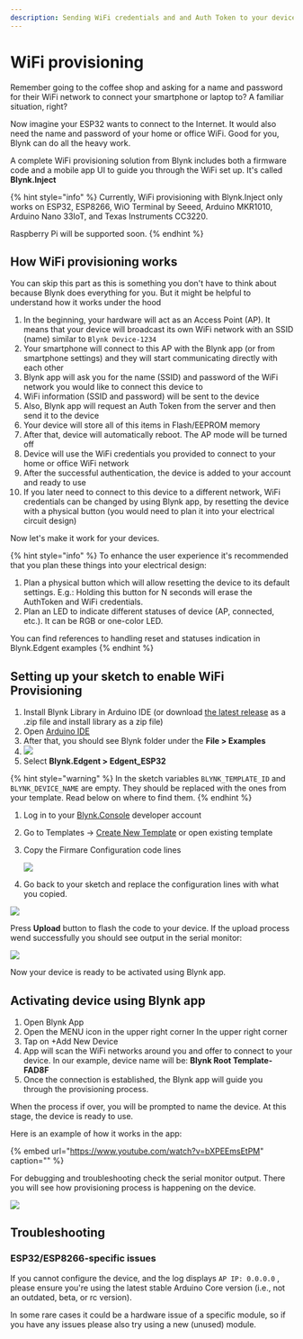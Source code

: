 ```yaml
---
description: Sending WiFi credentials and and Auth Token to your device
---
```


# WiFi provisioning

Remember going to the coffee shop and asking for a name and password for their WiFi network to connect your smartphone or laptop to? A familiar situation, right?

Now imagine your ESP32 wants to connect to the Internet. It would also need the name and password of your home or office WiFi. Good for you, Blynk can do all the heavy work.

A complete WiFi provisioning solution from Blynk includes both a firmware code and a mobile app UI to guide you through the WiFi set up. It's called **Blynk.Inject**

{% hint style="info" %}
Currently, WiFi provisioning with Blynk.Inject only works on ESP32, ESP8266, WiO Terminal by Seeed, Arduino MKR1010, Arduino Nano 33IoT, and Texas Instruments CC3220.

Raspberry Pi will be supported soon.
{% endhint %}

## **How WiFi provisioning works**

You can skip this part as this is something you don't have to think about because Blynk does everything for you. But it might be helpful to understand how it works under the hood

1. In the beginning, your hardware will act as an Access Point \(AP\). It means that your device will broadcast its own WiFi network with an SSID \(name\) similar to `Blynk Device-1234`
2. Your smartphone will connect to this AP with the Blynk app \(or from smartphone settings\) and they will start communicating directly with each other
3. Blynk app will ask you for the name \(SSID\) and password of the WiFi network you would like to connect this device to
4. WiFi information \(SSID and password\) will be sent to the device
5. Also, Blynk app will request an Auth Token from the server and then send it to the device
6. Your device will store all of this items in Flash/EEPROM memory
7. After that, device will automatically reboot. The AP mode will be turned off
8. Device will use the WiFi credentials you provided to connect to your home or office WiFi network 
9. After the successful authentication, the device is added to your account and ready to use
10. If you later need to connect to this device to a different network, WiFi credentials can be changed by using Blynk app, by resetting the device with a physical button \(you would need to plan it into your electrical circuit design\)

Now let's make it work for your devices.

{% hint style="info" %}
To enhance the user experience it's recommended that you plan these things into your electrical design: 

1. Plan a physical button which will allow resetting the device to its default settings. E.g.: Holding this button for N seconds will erase the AuthToken and WiFi credentials.
2. Plan an LED to indicate different statuses of device \(AP, connected, etc.\). It can be RGB or one-color LED.

You can find references to handling reset and statuses indication in Blynk.Edgent examples 
{% endhint %}

## Setting up your sketch to enable WiFi Provisioning

1. Install Blynk Library in Arduino IDE \(or download [the latest release](https://github.com/blynkkk/blynk-library/releases/tag/v1.0.0-beta.3) as a .zip file and install library as a zip file\)
2. Open [Arduino IDE](https://www.arduino.cc/en/guide/windows)
3. After that, you should see Blynk folder under the **File &gt; Examples**
4. ![](https://lh3.googleusercontent.com/WfHrWEDwJZ-mzHNcy1UVE1nwHDCAODrMkVehACEgsZYc4pS54L4o99Qel706TSEYPqUqNayc8Ur8pM6DCECYFH1hivgwC2O-KHSZgANz4yTkVV99JR-N4-8B2NDCoZXm3GlXm7eD)
5. Select **Blynk.Edgent &gt; Edgent\_ESP32**

{% hint style="warning" %}
In the sketch variables `BLYNK_TEMPLATE_ID` and `BLYNK_DEVICE_NAME` are empty. They should be replaced with the ones from your template. Read below on where to find them.
{% endhint %}

1. Log in to your [Blynk.Console](https://blynk.cloud/) developer account  
2. Go to Templates -&gt; [Create New Template](../template-quick-setup/#create-a-template) or open existing template  
3. Copy the Firmare Configuration code lines

   ![](https://lh6.googleusercontent.com/x2ZHNOv1TA7jPkQtujqBWmn3_mtQr5yxkgZ-0JZF7T7pIndKZHTu0glkkblS3sEd4XV1KAo0ZaljY3dm73AA8aKghwdALd7rKiELWm3v0xjoCJ1Li6wjzsoOP_oCjMBysQ31QBNp)

4. Go back to your sketch and replace the configuration lines with what you copied.

![](../../.gitbook/assets/apr-07-2021-14-06-30.gif)

Press **Upload** button to flash the code to your device. If the upload process wend successfully you should see output in the serial monitor:

![](https://lh6.googleusercontent.com/ke-UDlKRqfsgiak0aMEEHVbEU-cAmShbXLAMOS1LEd4_Kd1tktKFw2SajHnWul_b9jT3si85XchMheZlMWy931lPBKUvgw_daFkiYuUVBfVQM9VKePbryxwbD9hvnH4t5lZ2AzFo)

Now your device is ready to be activated using Blynk app.

## Activating device using Blynk app

1. Open Blynk App 
2. Open the MENU icon in the upper right corner In the upper right corner 
3. Tap on +Add New Device
4. App will scan the WiFi networks around you and offer to connect to your device. In our example, device name will be:  **Blynk Root Template-FAD8F**
5. Once the connection is established, the Blynk app will guide you through the provisioning process.

When the process if over, you will be prompted to name the device. At this stage, the device is ready to use.



Here is an example of how it works in the app:

{% embed url="https://www.youtube.com/watch?v=bXPEEmsEtPM" caption="" %}

For debugging and troubleshooting check the serial monitor output. There you will see how provisioning process is happening on the device.

![](https://lh4.googleusercontent.com/P1WcVsuVbygCW8kSggfYwOKf55a1vVDk4KcCYevGbFPhFXGRI7r5s7_B7z2qKCzfLZudWU0nj6NKPkLMBO1Zodc7X8a54z3M51VLHo65pEfFlP93mCKxgJjaa5maOAKWg6HPZ7zv)

## Troubleshooting

### ESP32/ESP8266-specific issues

If you cannot configure the device, and the log displays `AP IP: 0.0.0.0` , please ensure you're using the latest stable Arduino Core version \(i.e., not an outdated, beta, or rc version\).

In some rare cases it could be a hardware issue of a specific module, so if you have any issues please also try using a new \(unused\) module.

